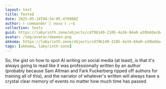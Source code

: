 ```yaml
---
layout: text
title: Texted
date: 2025-05-14T04:54:05.476900Z
author: ⸸ commander ░ nova ⸸ :~$
collection: texts
guid: https://labyrinth.zone/objects/cd79b149-2105-4a34-84a0-a39bddac8c3f
avatar: /img/avatar/daemon.png
akkoma: https://labyrinth.zone/objects/cd79b149-2105-4a34-84a0-a39bddac8c3f
tags: [akkoma, labyrinth-zone]
---
```


<p>So, the gist on how to spot AI writing on social media (at least), is that it's always going to read like it was professionally written by an author (probably because Sam Altman and Fark Fuckerberg ripped off authors for training all of this), and the narrator of whatever's written will always have a crystal clear memory of events no matter how much time has passed</p>